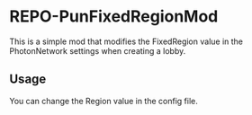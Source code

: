 # REPO-PunFixedRegionMod
This is a simple mod that modifies the FixedRegion value in the PhotonNetwork settings when creating a lobby.

## Usage
You can change the Region value in the config file.